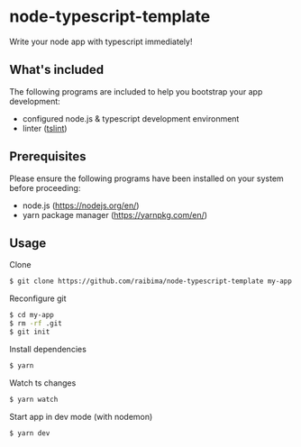 # node-typescript-template

Write your node app with typescript immediately!

## What's included

The following programs are included to help you bootstrap your app development:
- configured node.js & typescript development environment
- linter ([tslint](https://palantir.github.io/tslint/))

## Prerequisites

Please ensure the following programs have been installed on your system before proceeding:
- node.js (https://nodejs.org/en/)
- yarn package manager (https://yarnpkg.com/en/)

## Usage

Clone
```bash
$ git clone https://github.com/raibima/node-typescript-template my-app
```
Reconfigure git
```bash
$ cd my-app
$ rm -rf .git
$ git init
```
Install dependencies
```bash
$ yarn
```
Watch ts changes
```bash
$ yarn watch
```
Start app in dev mode (with nodemon)
```bash
$ yarn dev
```
